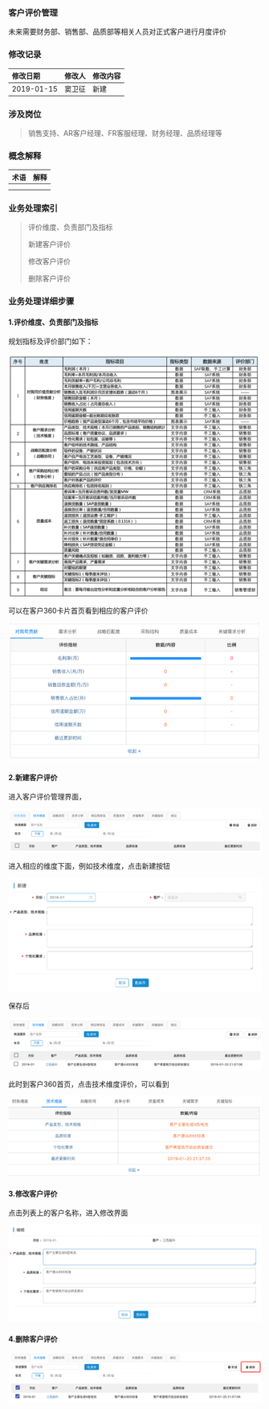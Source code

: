### 客户评价管理

未来需要财务部、销售部、品质部等相关人员对正式客户进行月度评价

### 修改记录

| 修改日期 | 修改人 | 修改内容 |
| :--- | :--- | :--- |
| 2019-01-15 | 窦卫征 | 新建 |

### 涉及岗位

> 销售支持、AR客户经理、FR客服经理、财务经理、品质经理等

### 概念解释

| 术语 | 解释 |
| :--- | :--- |
|  |  |
|  |  |

### 业务处理索引

> 评价维度、负责部门及指标
>
> 新建客户评价
>
> 修改客户评价
>
> 删除客户评价

### 业务处理详细步骤

#### 1.评价维度、负责部门及指标

规划指标及评价部门如下：

![](/assets/8SKA.png)

可以在客户360卡片首页看到相应的客户评价

![](/assets/pcdkhpj1028.png)

#### 2.新建客户评价

进入客户评价管理界面，

![](/assets/import10298.png)

进入相应的维度下面，例如技术维度，点击新建按钮

![](/assets/xjjswdpj1055.png)

保存后

![](/assets/import1Q2W.png)

此时到客户360首页，点击技术维度评价，可以看到

![](/assets/importe2342.png)

#### 3.修改客户评价

点击列表上的客户名称，进入修改界面

![](/assets/bcxgkhpj198281.png)

#### 4.删除客户评价

![](/assets/sckhpj1012.png)

